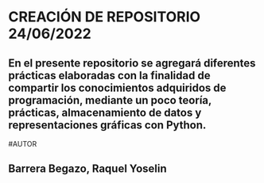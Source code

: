 # CREACIÓN DE REPOSITORIO 24/06/2022
## En el presente repositorio se agregará diferentes prácticas elaboradas con la finalidad de compartir los conocimientos adquiridos de programación, mediante un poco teoría, prácticas, almacenamiento de datos y representaciones gráficas con Python.
#AUTOR
## Barrera Begazo, Raquel Yoselin

